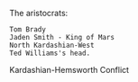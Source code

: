 The aristocrats:

    Tom Brady
    Jaden Smith - King of Mars
    North Kardashian-West
    Ted Williams's head.
    
Kardashian-Hemsworth Conflict

